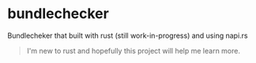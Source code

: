 # bundlechecker

Bundlecheker that built with rust (still work-in-progress) and using napi.rs


> I'm new to rust and hopefully this project will help me learn more.

